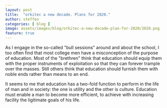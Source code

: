 ```yaml
---
layout: post
title:  "orkitec a new decade. Plans for 2020."
author: steffen
categories: [ blog ]
image: assets/images/blog/orkitec-a-new-decade-plan-for-2020/2020.png
feature: true
---
```

As I engage in the so-called "bull sessions" around and about the school, I too often find that most college men have a misconception of the purpose of education. Most of the "brethren" think that education should equip them with the proper instruments of exploitation so that they can forever trample over the masses. Still others think that education should furnish them with noble ends rather than means to an end.

It seems to me that education has a two-fold function to perform in the life of man and in society: the one is utility and the other is culture. Education must enable a man to become more efficient, to achieve with increasing facility the ligitimate goals of his life.
<!--stackedit_data:
eyJoaXN0b3J5IjpbMTExNDI5ODIzMl19
-->